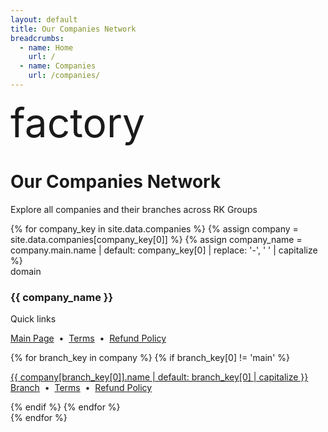 ```yaml
---
layout: default
title: Our Companies Network
breadcrumbs:
  - name: Home
    url: /
  - name: Companies
    url: /companies/
---
```


<div class="mui-hero mui-hero--bleed">
  <div class="mui-hero-content">
    <div class="mui-hero-icon">
      <span class="material-icons" style="font-size: 4rem;">factory</span>
    </div>
    <h1 class="mui-hero-title">Our Companies Network</h1>
    <p class="mui-hero-subtitle">Explore all companies and their branches across RK Groups</p>
  </div>

</div>

<div class="mui-features">
  <div class="mui-features-grid">
    {% for company_key in site.data.companies %}
      {% assign company = site.data.companies[company_key[0]] %}
      {% assign company_name = company.main.name | default: company_key[0] | replace: '-', ' ' | capitalize %}
      <div class="mui-feature-card">
        <span class="material-icons mui-feature-icon">domain</span>
        <h3>{{ company_name }}</h3>
        <p class="mui-text-muted">Quick links</p>
        <p>
          <a href="/companies/{{ company_key[0] }}/">Main Page</a>
          &nbsp;•&nbsp;
          <a href="/companies/{{ company_key[0] }}/terms/">Terms</a>
          &nbsp;•&nbsp;
          <a href="/companies/{{ company_key[0] }}/refund-policy/">Refund Policy</a>
        </p>
        {% for branch_key in company %}
          {% if branch_key[0] != 'main' %}
            <p>
              <a href="/companies/{{ company_key[0] }}/{{ branch_key[0] }}/">{{ company[branch_key[0]].name | default: branch_key[0] | capitalize }} Branch</a>
              &nbsp;•&nbsp;
              <a href="/companies/{{ company_key[0] }}/{{ branch_key[0] }}/terms/">Terms</a>
              &nbsp;•&nbsp;
              <a href="/companies/{{ company_key[0] }}/{{ branch_key[0] }}/refund-policy/">Refund Policy</a>
            </p>
          {% endif %}
        {% endfor %}
      </div>
    {% endfor %}
  </div>
</div>
